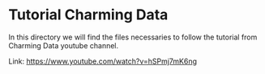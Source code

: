 # Tutorial Charming Data

In this directory we will find the files necessaries to follow the tutorial from Charming Data youtube channel.

Link: https://www.youtube.com/watch?v=hSPmj7mK6ng